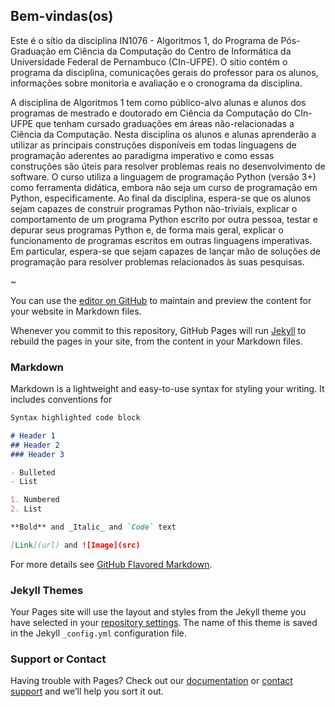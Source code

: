 ## Bem-vindas(os)

Este é o sítio da disciplina IN1076 - Algoritmos 1, do Programa de Pós-Graduação em Ciência da Computação do Centro de Informática da Universidade Federal de Pernambuco (CIn-UFPE). O sítio contém o programa da disciplina, comunicações gerais do professor para os alunos, informações sobre monitoria e avaliação e o cronograma da disciplina.

A disciplina de Algoritmos 1 tem como público-alvo alunas e alunos dos programas de mestrado e doutorado em Ciência da Computação do CIn-UFPE que tenham cursado graduações em áreas não-relacionadas a Ciência da Computação. Nesta disciplina os alunos e alunas aprenderão a utilizar as principais construções disponíveis em todas linguagens de programação aderentes ao paradigma imperativo e como essas construções são úteis para resolver problemas reais no desenvolvimento de software. O curso utiliza a linguagem de programação Python (versão 3+) como ferramenta didática, embora não seja um curso de programação em Python, especificamente. Ao final da disciplina, espera-se que os alunos sejam capazes de construir programas Python não-triviais, explicar o comportamento de um programa Python escrito por outra pessoa, testar e depurar seus programas Python e, de forma mais geral, explicar o funcionamento de programas escritos em outras linguagens imperativas. Em particular, espera-se que sejam capazes de lançar mão de soluções de programação para resolver problemas relacionados às suas pesquisas.

~

You can use the [editor on GitHub](https://github.com/in1076/in1076.github.io/edit/master/index.md) to maintain and preview the content for your website in Markdown files.

Whenever you commit to this repository, GitHub Pages will run [Jekyll](https://jekyllrb.com/) to rebuild the pages in your site, from the content in your Markdown files.

### Markdown

Markdown is a lightweight and easy-to-use syntax for styling your writing. It includes conventions for

```markdown
Syntax highlighted code block

# Header 1
## Header 2
### Header 3

- Bulleted
- List

1. Numbered
2. List

**Bold** and _Italic_ and `Code` text

[Link](url) and ![Image](src)
```

For more details see [GitHub Flavored Markdown](https://guides.github.com/features/mastering-markdown/).

### Jekyll Themes

Your Pages site will use the layout and styles from the Jekyll theme you have selected in your [repository settings](https://github.com/in1076/in1076.github.io/settings). The name of this theme is saved in the Jekyll `_config.yml` configuration file.

### Support or Contact

Having trouble with Pages? Check out our [documentation](https://help.github.com/categories/github-pages-basics/) or [contact support](https://github.com/contact) and we’ll help you sort it out.

